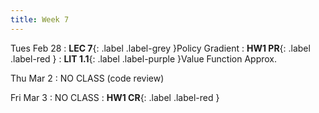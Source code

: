 ```yaml
---
title: Week 7
---
```


Tues Feb 28
: **LEC 7**{: .label .label-grey }Policy Gradient
    : **HW1 PR**{: .label .label-red }
: **LIT 1.1**{: .label .label-purple }Value Function Approx.

Thu Mar 2
: NO CLASS (code review)

Fri Mar 3
: NO CLASS
    : **HW1 CR**{: .label .label-red }